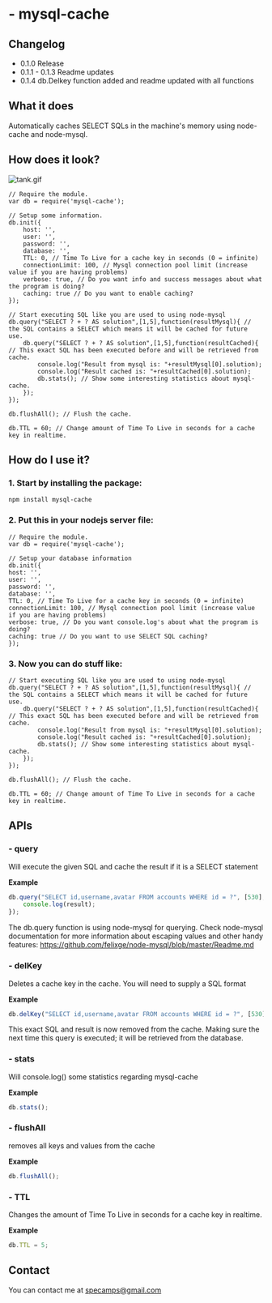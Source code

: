 #  - mysql-cache
## Changelog

 - 0.1.0 Release
 - 0.1.1 - 0.1.3 Readme updates
 - 0.1.4 db.Delkey function added and readme updated with all functions

## What it does
Automatically caches SELECT SQLs in the machine's memory using node-cache and node-mysql.


## How does it look?

![tank.gif](https://bitbucket.org/repo/jjGr8o/images/2064265396-tank.gif)

    // Require the module.
    var db = require('mysql-cache');

    // Setup some information.
    db.init({
        host: '',
        user: '',
        password: '',
        database: '',
        TTL: 0, // Time To Live for a cache key in seconds (0 = infinite)
        connectionLimit: 100, // Mysql connection pool limit (increase value if you are having problems)
        verbose: true, // Do you want info and success messages about what the program is doing?
        caching: true // Do you want to enable caching?
    });

    // Start executing SQL like you are used to using node-mysql
    db.query("SELECT ? + ? AS solution",[1,5],function(resultMysql){ // the SQL contains a SELECT which means it will be cached for future use.
	    db.query("SELECT ? + ? AS solution",[1,5],function(resultCached){ // This exact SQL has been executed before and will be retrieved from cache.
            console.log("Result from mysql is: "+resultMysql[0].solution);
            console.log("Result cached is: "+resultCached[0].solution);
            db.stats(); // Show some interesting statistics about mysql-cache.
        });
    });

    db.flushAll(); // Flush the cache.

    db.TTL = 60; // Change amount of Time To Live in seconds for a cache key in realtime.



##  How do I use it?

### 1. Start by installing the package:
    npm install mysql-cache

### 2. Put this in your nodejs server file:

    // Require the module.
    var db = require('mysql-cache');

    // Setup your database information
    db.init({
	host: '',
	user: '',
	password: '',
	database: '',
    TTL: 0, // Time To Live for a cache key in seconds (0 = infinite)
	connectionLimit: 100, // Mysql connection pool limit (increase value if you are having problems)
	verbose: true, // Do you want console.log's about what the program is doing?
	caching: true // Do you want to use SELECT SQL caching?
    });




	
### 3. Now you can do stuff like:
    // Start executing SQL like you are used to using node-mysql
    db.query("SELECT ? + ? AS solution",[1,5],function(resultMysql){ // the SQL contains a SELECT which means it will be cached for future use.
        db.query("SELECT ? + ? AS solution",[1,5],function(resultCached){ // This exact SQL has been executed before and will be retrieved from cache.
            console.log("Result from mysql is: "+resultMysql[0].solution);
            console.log("Result cached is: "+resultCached[0].solution);
            db.stats(); // Show some interesting statistics about mysql-cache.
        });
    });

    db.flushAll(); // Flush the cache.

    db.TTL = 60; // Change amount of Time To Live in seconds for a cache key in realtime.

## APIs
###  - query
Will execute the given SQL and cache the result if it is a SELECT statement

__Example__

```javascript
db.query("SELECT id,username,avatar FROM accounts WHERE id = ?", [530], function(result) {
    console.log(result);
});
```

The db.query function is using node-mysql for querying. Check node-mysql documentation for more information about escaping values and other handy features: https://github.com/felixge/node-mysql/blob/master/Readme.md

### - delKey
Deletes a cache key in the cache. You will need to supply a SQL format

__Example__

```javascript
db.delKey("SELECT id,username,avatar FROM accounts WHERE id = ?", [530]);
```

This exact SQL and result is now removed from the cache. Making sure the next time this query is executed; it will be retrieved from the database.

###  - stats
Will console.log() some statistics regarding mysql-cache

__Example__

```javascript
db.stats();
```

###  - flushAll
removes all keys and values from the cache

__Example__

```javascript
db.flushAll();
```

###  - TTL
Changes the amount of Time To Live in seconds for a cache key in realtime.

__Example__

```javascript
db.TTL = 5;
```




## Contact
You can contact me at specamps@gmail.com